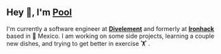 <h2>Hey 👋, I'm <a href="https://www.linkedin.com/in/poolortega/">Pool</a></h2>
<p>I'm currently a software engineer at <strong><a href="https://divelement.io/es/">Divelement</a></strong> and formerly at <strong><a href="https://www.ironhack.com/en/mexico-city">Ironhack</a></strong> based in 🌁 Mexico. I am working on some side projects, learning a couple new dishes, and trying to get better in exercise 🏋️ .</p>

